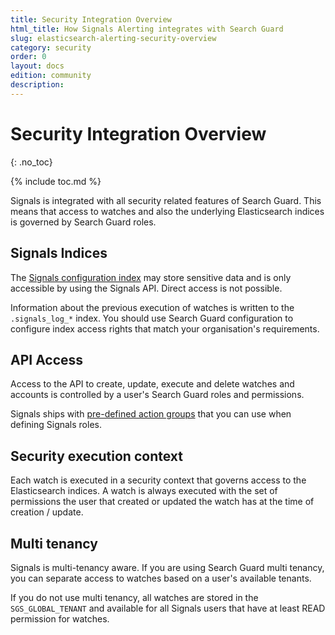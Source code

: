 ```yaml
---
title: Security Integration Overview
html_title: How Signals Alerting integrates with Search Guard
slug: elasticsearch-alerting-security-overview
category: security
order: 0
layout: docs
edition: community
description: 
---
```


<!--- Copyright 2020 floragunn GmbH -->

# Security Integration Overview
{: .no_toc}

{% include toc.md %}

Signals is integrated with all security related features of Search Guard. This means that access to watches and also the underlying Elasticsearch indices is governed by Search Guard roles.


## Signals Indices

The [Signals configuration index](security_indices.md) may store sensitive data and is only accessible by using the Signals API. Direct access is not possible.

Information about the previous execution of watches is written to the `.signals_log_*` index. You should use Search Guard configuration to configure index access rights that match your organisation's requirements.

## API Access

Access to the API to create, update, execute and delete watches and accounts is controlled by a user's Search Guard roles and permissions.

Signals ships with [pre-defined action groups](security_permissions.md) that you can use when defining Signals roles. 

## Security execution context

Each watch is executed in a security context that governs access to the Elasticsearch indices. A watch is always executed with the set of permissions the user that created or updated the watch has at the time of creation / update.

## Multi tenancy

Signals is multi-tenancy aware. If you are using Search Guard multi tenancy, you can separate access to watches based on a user's available tenants.

If you do not use multi tenancy, all watches are stored in the `SGS_GLOBAL_TENANT` and available for all Signals users that have at least READ permission for watches.


